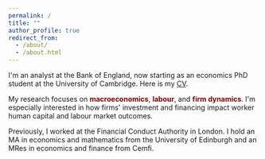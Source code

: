 ```yaml
---
permalink: /
title: ""
author_profile: true
redirect_from: 
  - /about/
  - /about.html
---
```


I'm an analyst at the Bank of England, now starting as an economics PhD student at the University of Cambridge.
Here is my [CV](/files/main_cv.pdf).

My research focuses on <span style="color: maroon; font-weight: bold;"> macroeconomics</span>, <span style="color: maroon; font-weight: bold;">labour</span>, and <span style="color: maroon; font-weight: bold;">firm dynamics</span>. 
I'm especially interested in how firms' investment and financing impact worker human capital and labour market outcomes. 

Previously, I worked at the Financial Conduct Authority in London. 
I hold an MA in economics and mathematics from the University of Edinburgh and an MRes in economics and finance from Cemfi.
